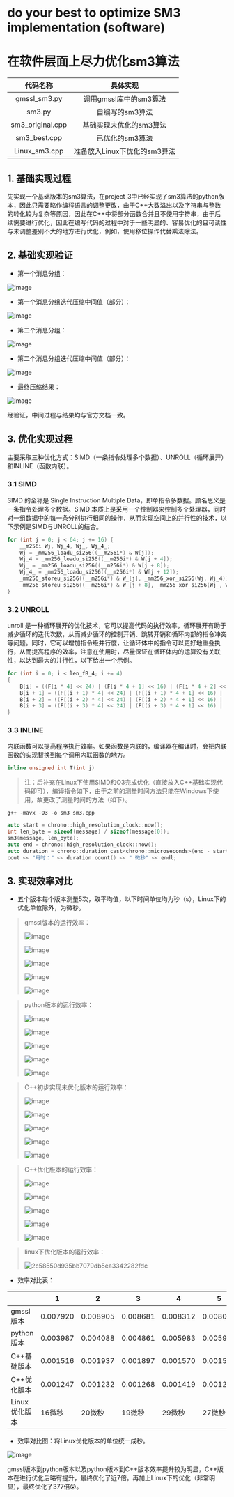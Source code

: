 # do your best to optimize SM3 implementation (software)
# 在软件层面上尽力优化sm3算法

|     代码名称     |           具体实现           |
| :--------------: | :--------------------------: |
|   gmssl_sm3.py   |    调用gmssl库中的sm3算法    |
|      sm3.py      |       自编写的sm3算法        |
| sm3_original.cpp |   基础实现未优化的sm3算法    |
|   sm3_best.cpp   |       已优化的sm3算法        |
|  Linux_sm3.cpp   | 准备放入Linux下优化的sm3算法 |

## 1. 基础实现过程
先实现一个基础版本的sm3算法，在project_3中已经实现了sm3算法的python版本，因此只需要略作编程语言的调整更改，由于C++大数溢出以及字符串与整数的转化较为复杂等原因，因此在C++中将部分函数合并且不使用字符串，由于后续需要进行优化，因此在编写代码的过程中对于一些明显的、容易优化的且可读性与未调整差别不大的地方进行优化，例如，使用移位操作代替乘法除法。

## 2. 基础实现验证
- 第一个消息分组：

![image](./image/e9cc0335-afdd-4957-b4b3-bc6007b993f9.png)

- 第一个消息分组迭代压缩中间值（部分）：

![image](./image/cf2dd7d8-260e-41ae-8b1a-06a0edd5620e.png)

- 第二个消息分组：

![image](./image/f1696c78-be5f-45b5-9f8c-6cc4514d0b5a.png)

- 第二个消息分组迭代压缩中间值（部分）：

![image](./image/0a43fe20-0ed9-4b7f-90a0-15ecb8dca843.png)

- 最终压缩结果：

![image](./image/d7fb6c7e-d9bb-4c3e-8fc7-13e1571ada7c.png)

经验证，中间过程与结果均与官方文档一致。

## 3. 优化实现过程
主要采取三种优化方式：SIMD（一条指令处理多个数据）、UNROLL（循环展开）和INLINE（函数内联）。

### 3.1 SIMD
SIMD 的全称是 Single Instruction Multiple Data，即单指令多数据。顾名思义是一条指令处理多个数据。SIMD 本质上是采用一个控制器来控制多个处理器，同时对一组数据中的每一条分别执行相同的操作，从而实现空间上的并行性的技术，以下示例是SIMD与UNROLL的结合。

```C++
for (int j = 0; j < 64; j += 16) {
    __m256i Wj, Wj_4, Wj_, Wj_4_;
    Wj = _mm256_loadu_si256((__m256i*) & W[j]);
    Wj_4 = _mm256_loadu_si256((__m256i*) & W[j + 4]);
    Wj_ = _mm256_loadu_si256((__m256i*) & W[j + 8]);
    Wj_4_ = _mm256_loadu_si256((__m256i*) & W[j + 12]);
    _mm256_storeu_si256((__m256i*) & W_[j], _mm256_xor_si256(Wj, Wj_4));
    _mm256_storeu_si256((__m256i*) & W_[j + 8], _mm256_xor_si256(Wj_, Wj_4_));
}
```

### 3.2 UNROLL
unroll 是一种循环展开的优化技术，它可以提高代码的执行效率，循环展开有助于减少循环的迭代次数，从而减少循环的控制开销、跳转开销和循环内部的指令冲突等问题。同时，它可以增加指令级并行度，让循环体中的指令可以更好地重叠执行，从而提高程序的效率，注意在使用时，尽量保证在循环体内的运算没有关联性，以达到最大的并行性，以下给出一个示例。

```C++
for (int i = 0; i < len_fB_4; i += 4)
{
    B[i] = ((F[i * 4] << 24) | (F[i * 4 + 1] << 16) | (F[i * 4 + 2] << 8) | F[i * 4 + 3]) & 0xffffffff;
    B[i + 1] = ((F[(i + 1) * 4] << 24) | (F[(i + 1) * 4 + 1] << 16) | (F[(i + 1) * 4 + 2] << 8) | F[(i + 1) * 4 + 3]) & 0xffffffff;
    B[i + 2] = ((F[(i + 2) * 4] << 24) | (F[(i + 2) * 4 + 1] << 16) | (F[(i + 2) * 4 + 2] << 8) | F[(i + 2) * 4 + 3]) & 0xffffffff;
    B[i + 3] = ((F[(i + 3) * 4] << 24) | (F[(i + 3) * 4 + 1] << 16) | (F[(i + 3) * 4 + 2] << 8) | F[(i + 3) * 4 + 3]) & 0xffffffff;
}
```
### 3.3 INLINE
内联函数可以提高程序执行效率。如果函数是内联的，编译器在编译时，会把内联函数的实现替换到每个调用内联函数的地方。
```C++
inline unsigned int T(int j)
```

> 注：后补充在Linux下使用SIMD和O3完成优化（直接放入C++基础实现代码即可），编译指令如下，由于之前的测量时间方法只能在Windows下使用，故更改了测量时间的方法（如下）。

```
g++ -mavx -O3 -o sm3 sm3.cpp
```

```C++
auto start = chrono::high_resolution_clock::now();
int len_byte = sizeof(message) / sizeof(message[0]);
sm3(message, len_byte);
auto end = chrono::high_resolution_clock::now();
auto duration = chrono::duration_cast<chrono::microseconds>(end - start);
cout << "用时：" << duration.count() << " 微秒" << endl;
```

## 3. 实现效率对比
- 五个版本每个版本测量5次，取平均值，以下时间单位均为秒（s），Linux下的优化单位除外，为微秒。

> gmssl版本的运行效率：
> 
> ![image](./image/4d10a241-ee40-4fde-b236-57af248c146b.png)
>
> ![image](./image/a91b4a99-37e9-44a3-9c57-d5e7ad3c2481.png)
>
> ![image](./image/508b7cda-6d62-4bc5-9f9e-8864001a7b48.png)
>
> ![image](./image/16166372-c46a-46da-aded-1336efed8a8c.png)
>
> ![image](./image/4858dade-173e-4b21-9df9-f76d0ccb7eed.png)


> python版本的运行效率：
>
> ![image](./image/65b97991-1589-4b02-a33d-cbc4d9becec7.png)
>
> ![image](./image/405b4768-f022-43bd-b617-dc89bdd0c017.png)
> 
> ![image](./image/993e9fe3-0ce1-4788-81ea-bb77528897fa.png)
>
> ![image](./image/9a5bec6b-4632-4c29-a6b1-ddc53534a206.png)
> 
> ![image](./image/d4482d7a-9f5e-4b91-b471-d669baa044ff.png)


> C++初步实现未优化版本的运行效率：
>
> ![image](./image/48e76a0f-8395-4770-8a33-001c8c80e1c4.png)
> 
> ![image](./image/a8e8c6c6-4f5b-414d-84fb-f045ec1c0f36.png)
>
> ![image](./image/e53ebb92-f192-4c90-b053-d477679db8c8.png)
>
> ![image](./image/8c3758dd-dc5e-4d03-a0c8-eebb19efae24.png)
>
> ![image](./image/9f1d99d6-bf62-417e-be99-2ac49782bf19.png)


> C++优化版本的运行效率：
>
> ![image](./image/5a54e4bb-3106-4564-b547-6b10feb9efe1.png)
>
> ![image](./image/04d21912-06f4-42f9-99b8-f1badeb86e1c.png)
>
> ![image](./image/5d6a3e1f-4954-4d1f-8504-a493d694c39b.png)
>
> ![image](./image/593580ec-7d79-42e4-a857-2bb8d5c6f974.png)
>
> ![image](./image/2683225e-59d1-4731-b563-8d6cd3b1ca48.png)

> linux下优化版本的运行效率：
>
> ![2c58550d935bb7079db5ea3342282fdc](./image/b8d2060d-b8ea-4ced-a045-7dea13d106e8.jpg)

- 效率对比表：

|             | 1    | 2    | 3    | 4    | 5    | 平均时间 |
| ----------- | ---- | ---- | ---- | ---- | ---- | -------- |
| gmssl版本   | 0.007920 | 0.008905 | 0.008681 | 0.008312 | 0.008035 | 0.008371 |
| python版本  | 0.003987 | 0.004088 | 0.004861 | 0.005983 | 0.005999 | 0.004984 |
| C++基础版本 | 0.001516 | 0.001937 | 0.001897 | 0.001570 | 0.001565 | 0.001697 |
| C++优化版本 | 0.001247 | 0.001232 | 0.001268 | 0.001419 | 0.001239 | 0.001281 |
| Linux优化版本 | 16微秒 | 20微秒 | 19微秒 | 29微秒 | 27微秒 | 22.2微秒 |

- 效率对比图：将Linux优化版本的单位统一成秒。

![image](./image/45ec5953-f88e-4fb6-bfae-076e2ec2aa54.png)

gmssl版本到python版本以及python版本到C++版本效率提升较为明显，C++版本在进行优化后略有提升，最终优化了近7倍。再加上Linux下的优化（非常明显），最终优化了377倍:astonished:。
